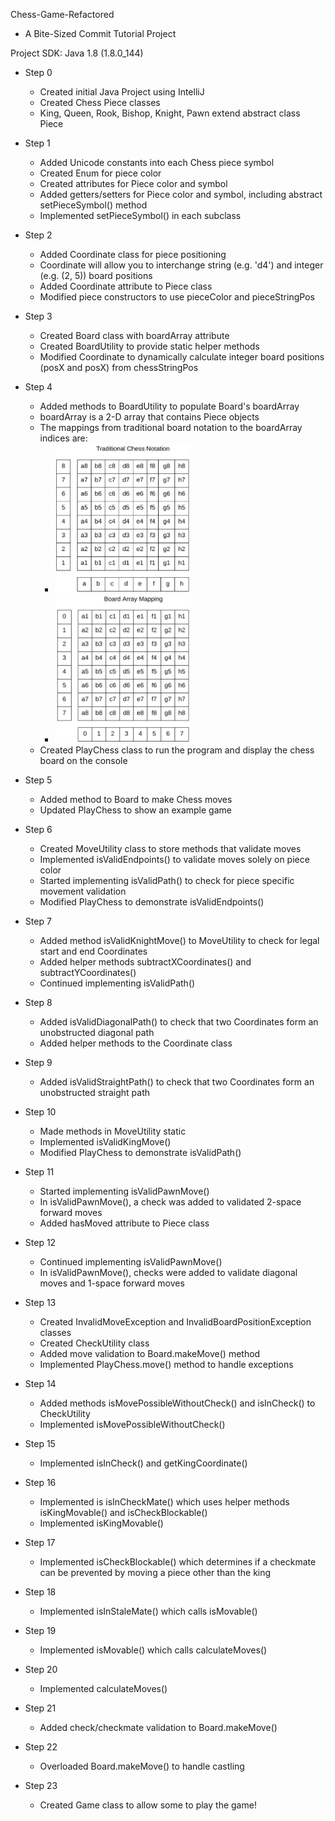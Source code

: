 Chess-Game-Refactored
- A Bite-Sized Commit Tutorial Project

Project SDK: Java 1.8 (1.8.0_144)

- Step 0
    - Created initial Java Project using IntelliJ
    - Created Chess Piece classes
    - King, Queen, Rook, Bishop, Knight, Pawn extend abstract class Piece

- Step 1
    - Added Unicode constants into each Chess piece symbol
    - Created Enum for piece color
    - Created attributes for Piece color and symbol
    - Added getters/setters for Piece color and symbol, including abstract setPieceSymbol() method
    - Implemented setPieceSymbol() in each subclass

- Step 2
    - Added Coordinate class for piece positioning
    - Coordinate will allow you to interchange string (e.g. 'd4') and integer (e.g. (2, 5)) board positions
    - Added Coordinate attribute to Piece class
    - Modified piece constructors to use pieceColor and pieceStringPos

- Step 3
    - Created Board class with boardArray attribute
    - Created BoardUtility to provide static helper methods
    - Modified Coordinate to dynamically calculate integer board positions (posX and posX) from chessStringPos

- Step 4
    - Added methods to BoardUtility to populate Board's boardArray
    - boardArray is a 2-D array that contains Piece objects
    - The mappings from traditional board notation to the boardArray indices are:
        - <img src="./images/traditional-board-notation.png" width="50%" height="50%">
        - <img src="./images/board-array-mapping.png" width="50%" height="50%">
    - Created PlayChess class to run the program and display the chess board on the console

- Step 5
    - Added method to Board to make Chess moves
    - Updated PlayChess to show an example game

- Step 6
    - Created MoveUtility class to store methods that validate moves
    - Implemented isValidEndpoints() to validate moves solely on piece color
    - Started implementing isValidPath() to check for piece specific movement validation
    - Modified PlayChess to demonstrate isValidEndpoints()

- Step 7
    - Added method isValidKnightMove() to MoveUtility to check for legal start and end Coordinates
    - Added helper methods subtractXCoordinates() and subtractYCoordinates()
    - Continued implementing isValidPath()

- Step 8
    - Added isValidDiagonalPath() to check that two Coordinates form an unobstructed diagonal path
    - Added helper methods to the Coordinate class

- Step 9
    - Added isValidStraightPath() to check that two Coordinates form an unobstructed straight path

- Step 10
    - Made methods in MoveUtility static
    - Implemented isValidKingMove()
    - Modified PlayChess to demonstrate isValidPath()

- Step 11
    - Started implementing isValidPawnMove()
    - In isValidPawnMove(), a check was added to validated 2-space forward moves
    - Added hasMoved attribute to Piece class

- Step 12
    - Continued implementing isValidPawnMove()
    - In isValidPawnMove(), checks were added to validate diagonal moves and 1-space forward moves

- Step 13
    - Created InvalidMoveException and InvalidBoardPositionException classes
    - Created CheckUtility class
    - Added move validation to Board.makeMove() method
    - Implemented PlayChess.move() method to handle exceptions

- Step 14
    - Added methods isMovePossibleWithoutCheck() and isInCheck() to CheckUtility
    - Implemented isMovePossibleWithoutCheck()

- Step 15
    - Implemented isInCheck() and getKingCoordinate()

- Step 16
    - Implemented is isInCheckMate() which uses helper methods isKingMovable() and isCheckBlockable()
    - Implemented isKingMovable()

- Step 17
    - Implemented isCheckBlockable() which determines if a checkmate can be prevented by moving a piece other than the king

- Step 18
    - Implemented isInStaleMate() which calls isMovable()

- Step 19
    - Implemented isMovable() which calls calculateMoves()

- Step 20
    - Implemented calculateMoves()

- Step 21
    - Added check/checkmate validation to Board.makeMove()

- Step 22
    - Overloaded Board.makeMove() to handle castling

- Step 23
    - Created Game class to allow some to play the game!